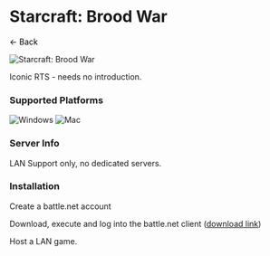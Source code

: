 # Starcraft: Brood War
<a href="https://grlanparty.info" style="text-decoration: none; color: black;">&#8592; Back</a>

![Starcraft: Brood War](https://upload.wikimedia.org/wikipedia/en/8/89/Brood_War_box_art_%28StarCraft%29.jpg)

Iconic RTS - needs no introduction.

### Supported Platforms
![Windows](https://img.icons8.com/color/48/000000/windows-10.png) ![Mac](https://img.icons8.com/color/48/000000/mac-os.png)

### Server Info
LAN Support only, no dedicated servers.

### Installation
Create a battle.net account

Download, execute and log into the battle.net client ([download link](https://download.battle.net/en-us/desktop))

Host a LAN game.
